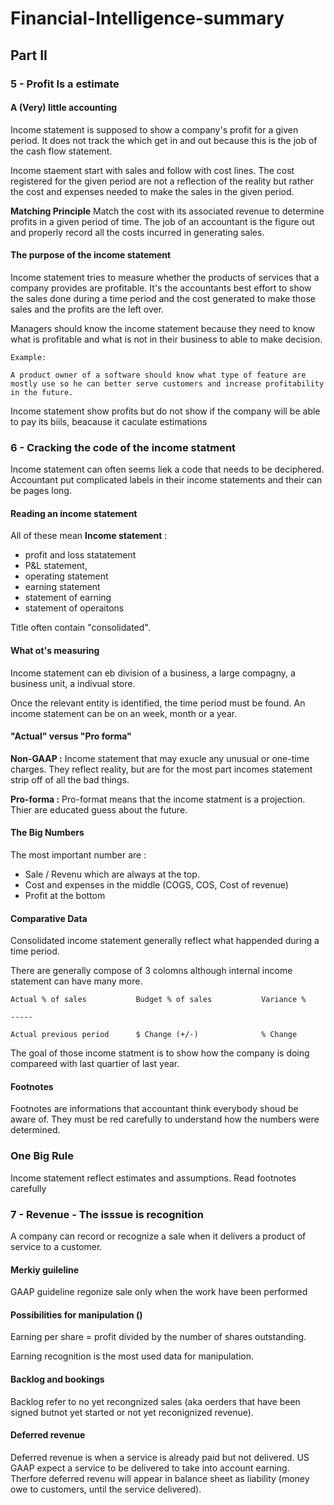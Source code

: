 # Financial-Intelligence-summary

## Part II

### 5 - Profit Is a estimate

#### A (Very) little accounting

Income statement is supposed to show a company's profit for a given period. It does not track the which get in and out because this is the job of the cash flow statement.

Income staement start with sales and follow with cost lines. The cost registered for the given period are not a reflection of the reality but rather the cost and expenses needed to make the sales in the given period.

**Matching Principle**
Match the cost with its associated revenue to determine profits in a given period of time. The job of an accountant is the figure out and properly record all the costs incurred in generating sales.

#### The purpose of the income statement

Income statement tries to measure whether the products of services that a company provides are profitable. It's the accountants best effort to show the sales done during a time period and the cost generated to make those sales and the profits are the left over.

Managers should know the income statement because they need to know what is profitable and what is not in their business to able to make decision.

```
Example:

A product owner of a software should know what type of feature are mostly use so he can better serve customers and increase profitability in the future. 
```

Income statement show profits but do not show if the company will be able to pay its biils, beacause it caculate estimations

### 6 - Cracking the code of the income statment

Income statement can often seems liek a code that needs to be deciphered. Accountant put complicated labels in their income statements and their can be pages long.

#### Reading an income statement

All of these mean **Income statement** :
- profit and loss statatement
- P&L statement,
- operating statement
- earning statement
- statement of earning
- statement of operaitons

Title often contain "consolidated".

#### What ot's measuring

Income statement can eb division of a business, a large compagny, a business unit, a indivual store.

Once the relevant entity is identified, the time period must be found. An income statement can be on an week, month or a year.

#### "Actual" versus "Pro forma"

**Non-GAAP :** Income statement that may exucle any unusual or one-time charges. They reflect reality, but are for the most part incomes statement strip off of all the bad things.

**Pro-forma :** Pro-format means that the income statment is a projection. Thier are educated guess about the future.

#### The Big Numbers

The most important number are :
 - Sale / Revenu which are always at the top.
 - Cost and expenses in the middle (COGS, COS, Cost of revenue)
 - Profit at the bottom

#### Comparative Data

Consolidated income statement generally reflect what happended during a time period.

There are generally compose of 3 colomns although internal income statement can have many more.

```text
Actual % of sales           Budget % of sales           Variance %

-----

Actual previous period      $ Change (+/-)              % Change
```

The goal of those income statment is to show how the company is doing compareed with last quartier of last year.

#### Footnotes

Footnotes are informations that accountant think everybody shoud be aware of. They must be red carefully to understand how the numbers were determined.

### One Big Rule

Income statement reflect estimates and assumptions.
Read footnotes carefully


### 7 - Revenue - The isssue is recognition

A company can record or recognize a sale when it delivers a product of service to a customer.

#### Merkiy guileline

GAAP guideline regonize sale only when the work have been performed

#### Possibilities for manipulation ()

Earning per share = profit divided by the number of shares outstanding.

Earning recognition is the most used data for manipulation.

#### Backlog and bookings

Backlog refer to no yet recongnized sales (aka oerders that have been signed butnot yet started or not yet reconignized revenue).

#### Deferred revenue

Deferred revenue is when a service is already paid but not delivered. US GAAP expect a service to be delivered to take into account earning. Therfore deferred revenu will appear in balance sheet as liability (money owe to customers, until the service delivered).
